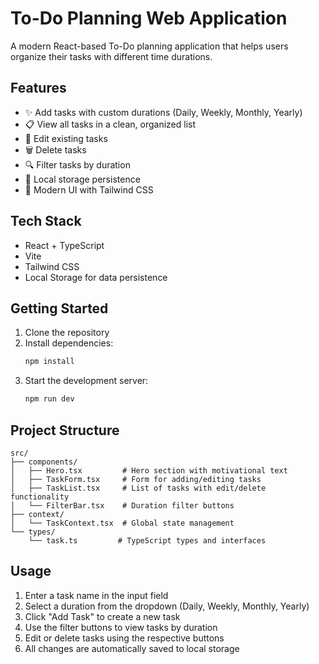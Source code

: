 # To-Do Planning Web Application

A modern React-based To-Do planning application that helps users organize their tasks with different time durations.

## Features

- ✨ Add tasks with custom durations (Daily, Weekly, Monthly, Yearly)
- 📋 View all tasks in a clean, organized list
- 🔄 Edit existing tasks
- 🗑️ Delete tasks
- 🔍 Filter tasks by duration
- 💾 Local storage persistence
- 🎨 Modern UI with Tailwind CSS

## Tech Stack

- React + TypeScript
- Vite
- Tailwind CSS
- Local Storage for data persistence

## Getting Started

1. Clone the repository
2. Install dependencies:
   ```bash
   npm install
   ```
3. Start the development server:
   ```bash
   npm run dev
   ```

## Project Structure

```
src/
├── components/
│   ├── Hero.tsx         # Hero section with motivational text
│   ├── TaskForm.tsx     # Form for adding/editing tasks
│   ├── TaskList.tsx     # List of tasks with edit/delete functionality
│   └── FilterBar.tsx    # Duration filter buttons
├── context/
│   └── TaskContext.tsx  # Global state management
└── types/
    └── task.ts         # TypeScript types and interfaces
```

## Usage

1. Enter a task name in the input field
2. Select a duration from the dropdown (Daily, Weekly, Monthly, Yearly)
3. Click "Add Task" to create a new task
4. Use the filter buttons to view tasks by duration
5. Edit or delete tasks using the respective buttons
6. All changes are automatically saved to local storage
